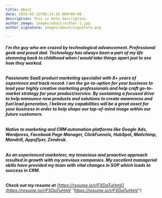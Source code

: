 ```yaml
---
title: About
date: 2019-05-12T06:14:34.000+00:00
description: This is meta description.
author_image: images/about/author-1.jpg
author_signature: images/about/signature.png

---
```

###### **I'm the guy who are crazed by technological advancement. Professional geek and proud dad. Technology has always been a part of my life stemming back to childhood when I would take things apart just to see how they worked.**

###### **Passionate SaaS product marketing specialist with 8+ years of experience and track record. I am the go-to-option for your business to lead your highly creative marketing professionals and help craft go-to-market strategy for your product/service. By sustaining a focused drive to help announce new products and solutions to create awareness and fuel lead generation, I believe my capabilities will be a great asset for your business in order to help shape our top-of-mind image within our future customers.**

###### **Native to marketing and CRM automation platforms like Google Ads, Wordpress, Facebook Page Manager, ClickFunnels, HubSpot, Mailchimp, Mandrill, Appsflyer, Zendesk.**

###### **As an experienced marketeer, my tenacious and proactive approach resulted in growth with my previous companies. My excellent managerial skills have provided my team with vital changes in SOP which leads to success in CRM.**

###### **Check out my resume at** [https://resume.io/r/FXDaTuHmV](https://resume.io/r/FXDaTuHmV "https://resume.io/r/FXDaTuHmV")